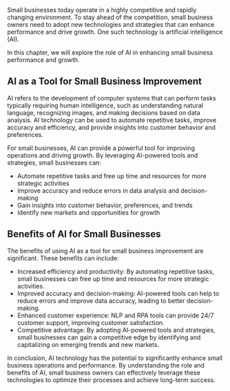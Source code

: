 
Small businesses today operate in a highly competitive and rapidly changing environment. To stay ahead of the competition, small business owners need to adopt new technologies and strategies that can enhance performance and drive growth. One such technology is artificial intelligence (AI).

In this chapter, we will explore the role of AI in enhancing small business performance and growth.

AI as a Tool for Small Business Improvement
-------------------------------------------

AI refers to the development of computer systems that can perform tasks typically requiring human intelligence, such as understanding natural language, recognizing images, and making decisions based on data analysis. AI technology can be used to automate repetitive tasks, improve accuracy and efficiency, and provide insights into customer behavior and preferences.

For small businesses, AI can provide a powerful tool for improving operations and driving growth. By leveraging AI-powered tools and strategies, small businesses can:

* Automate repetitive tasks and free up time and resources for more strategic activities
* Improve accuracy and reduce errors in data analysis and decision-making
* Gain insights into customer behavior, preferences, and trends
* Identify new markets and opportunities for growth

Benefits of AI for Small Businesses
-----------------------------------

The benefits of using AI as a tool for small business improvement are significant. These benefits can include:

* Increased efficiency and productivity: By automating repetitive tasks, small businesses can free up time and resources for more strategic activities.
* Improved accuracy and decision-making: AI-powered tools can help to reduce errors and improve data accuracy, leading to better decision-making.
* Enhanced customer experience: NLP and RPA tools can provide 24/7 customer support, improving customer satisfaction.
* Competitive advantage: By adopting AI-powered tools and strategies, small businesses can gain a competitive edge by identifying and capitalizing on emerging trends and new markets.

In conclusion, AI technology has the potential to significantly enhance small business operations and performance. By understanding the role and benefits of AI, small business owners can effectively leverage these technologies to optimize their processes and achieve long-term success.
